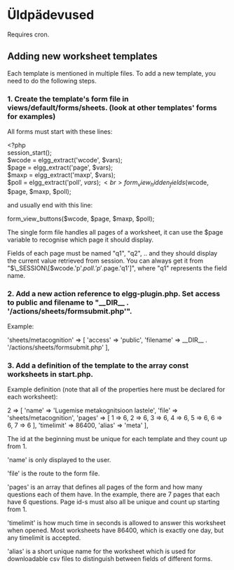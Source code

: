 # Üldpädevused

Requires cron.

## Adding new worksheet templates



Each template is mentioned in multiple files. To add a new template, you need to do the following steps.


### 1. Create the template's form file in views/default/forms/sheets. (look at other templates' forms for examples)


All forms must start with these lines:

\<?php<br>
session_start();<br>
$wcode = elgg_extract('wcode', $vars);<br>
$page = elgg_extract('page', $vars);<br>
$maxp = elgg_extract('maxp', $vars);<br>
$poll = elgg_extract('poll', $vars);<br>
form_view_hidden_fields($wcode, $page, $maxp, $poll);

and usually end with this line:

form_view_buttons($wcode, $page, $maxp, $poll);


The single form file handles all pages of a worksheet, it can use the $page variable to recognise which page it should display.

Fields of each page must be named "q1", "q2", .. and they should display the current value retrieved from session. You can always get it from "$\_SESSION\[$wcode.'p'.$poll.'p'.$page.'q1'\]", where "q1" represents the field name.


### 2. Add a new action reference to elgg-plugin.php. Set access to public and filename to "\_\_DIR\_\_ . '/actions/sheets/formsubmit.php'".


Example:

'sheets/metacognition' => \[
  'access' => 'public',
  'filename' => \_\_DIR\_\_ . '/actions/sheets/formsubmit.php'
\],


### 3. Add a definition of the template to the array const worksheets in start.php.


Example definition (note that all of the properties here must be declared for each worksheet):

2 => \[
    'name' => 'Lugemise metakognitsioon lastele',
    'file' => 'sheets/metacognition',
    'pages' => \[ 
      1 => 6, 2 => 6, 3 => 6,
      4 => 6, 5 => 6, 6 => 6, 7 => 6 
    \],
    'timelimit' => 86400,
    'alias' => 'meta'
  \],
  
  The id at the beginning must be unique for each template and they count up from 1.
  
  'name' is only displayed to the user.
  
  'file' is the route to the form file.
  
  'pages' is an array that defines all pages of the form and how many questions each of them have. In the example, there are 7 pages that each have 6 questions. Page id-s must also all be unique and count up starting from 1.
  
  'timelimit' is how much time in seconds is allowed to answer this worksheet when opened. Most worksheets have 86400, which is exactly one day, but any timelimit is accepted.
  
  'alias' is a short unique name for the worksheet which is used for downloadable csv files to distinguish between fields of different forms.
